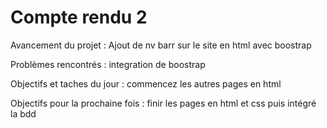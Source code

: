 # Compte rendu 2

Avancement du projet : Ajout de nv barr sur le site en html avec boostrap

Problèmes rencontrés : integration de boostrap

Objectifs et taches du jour : commencez les autres pages en html

Objectifs pour la prochaine fois : finir les pages en html et css puis intégré la bdd
